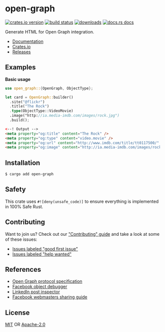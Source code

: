 # open-graph
[![crates.io version][1]][2] [![build status][3]][4]
[![downloads][5]][6] [![docs.rs docs][7]][8]

Generate HTML for Open Graph integration.

- [Documentation][8]
- [Crates.io][2]
- [Releases][releases]

## Examples
__Basic usage__
```rust
use open_graph::{OpenGraph, ObjectType};

let card = OpenGraph::builder()
  .site("@flickr")
  .title("The Rock")
  .type(ObjectType::VideoMovie)
  .image("http://ia.media-imdb.com/images/rock.jpg")
  .build();
```
```html
<--! Output -->
<meta property="og:title" content="The Rock" />
<meta property="og:type" content="video.movie" />
<meta property="og:url" content="http://www.imdb.com/title/tt0117500/" />
<meta property="og:image" content="http://ia.media-imdb.com/images/rock.jpg" />
```

## Installation
```sh
$ cargo add open-graph
```

## Safety
This crate uses ``#![deny(unsafe_code)]`` to ensure everything is implemented in
100% Safe Rust.

## Contributing
Want to join us? Check out our ["Contributing" guide][contributing] and take a
look at some of these issues:

- [Issues labeled "good first issue"][good-first-issue]
- [Issues labeled "help wanted"][help-wanted]

## References
- [Open Graph protocol specification](http://ogp.me/)
- [Facebook object debugger](https://developers.facebook.com/tools/debug/)
- [LinkedIn post inspector](https://www.linkedin.com/post-inspector/inspect/)
- [Facebook webmasters sharing guide](https://developers.facebook.com/docs/sharing/webmasters)

## License
[MIT](./LICENSE-MIT) OR [Apache-2.0](./LICENSE-APACHE)

[1]: https://img.shields.io/crates/v/open-graph.svg?style=flat-square
[2]: https://crates.io/crates/open-graph
[3]: https://img.shields.io/travis/rust-net-web/open-graph/master.svg?style=flat-square
[4]: https://travis-ci.org/rust-net-web/open-graph
[5]: https://img.shields.io/crates/d/open-graph.svg?style=flat-square
[6]: https://crates.io/crates/open-graph
[7]: https://img.shields.io/badge/docs-latest-blue.svg?style=flat-square
[8]: https://docs.rs/open-graph

[releases]: https://github.com/rust-net-web/open-graph/releases
[contributing]: https://github.com/rust-net-web/open-graph/blob/master.github/CONTRIBUTING.md
[good-first-issue]: https://github.com/rust-net-web/open-graph/labels/good%20first%20issue
[help-wanted]: https://github.com/rust-net-web/open-graph/labels/help%20wanted
